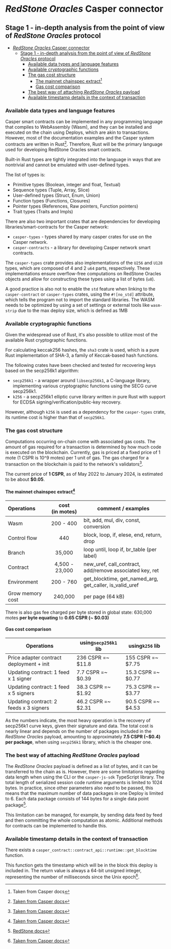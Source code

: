 # *RedStone Oracles* Casper connector

## Stage 1 - in-depth analysis from the point of view of *RedStone Oracles* protocol

<!-- TOC -->
- [*RedStone Oracles* Casper connector](#redstone-oracles-casper-connector)
  - [Stage 1 - in-depth analysis from the point of view of *RedStone Oracles* protocol](#stage-1---in-depth-analysis-from-the-point-of-view-of-redstone-oracles-protocol)
    - [Available data types and language features](#available-data-types-and-language-features)
    - [Available cryptographic functions](#available-cryptographic-functions)
    - [The gas cost structure](#the-gas-cost-structure)
      - [The mainnet chainspec extract[^1]](#the-mainnet-chainspec-extract1)
      - [Gas cost comparison](#gas-cost-comparison)
    - [The best way of attaching *RedStone Oracles* payload](#the-best-way-of-attaching-redstone-oracles-payload)
    - [Available timestamp details in the context of transaction](#available-timestamp-details-in-the-context-of-transaction)
<!-- TOC -->

### Available data types and language features

Casper smart contracts can be implemented in any programming language that compiles to WebAssembly (Wasm),
and they can be installed and executed on the chain using Deploys, which are akin to transactions. However,
most of the documentation examples and the Casper system contracts are written in Rust[^1].
Therefore, Rust will be the primary language used for developing RedStone Oracles smart contracts.

Built-in Rust types are tightly integrated into the language in ways that are nontrivial and cannot be emulated with
user-defined types.

The list of types is:

* Primitive types (Boolean, integer and float, Textual)
* Sequence types (Tuple, Array, Slice)
* User-defined types (Struct, Enum, Union)
* Function types (Functions, Closures)
* Pointer types (References, Raw pointers, Function pointers)
* Trait types (Traits and Impls)

There are also two important crates that are dependencies for developing libraries/smart-contracts for the Casper
network:

* `casper-types` - types shared by many casper crates for use on the Casper network.
* `casper-contracts` - a library for developing Casper network smart contracts.

The `casper-types` crate provides also implementations of the `U256` and `U128` types, which are composed of 4 and
2 `u64` parts, respectively. These implementations ensure overflow-free computations on RedStone Oracles objects and
allow for constructing these types using a list of bytes (`u8`).

A good practice is also not to enable the `std` feature when linking to the `casper-contract` or `casper-types` crates,
using the `#![no_std]` attribute, which tells the program not to import the standard libraries.
The WASM needs to be optimized by using a set of settings or external tools like `wasm-strip` due to the max deploy
size, which is defined as 1MB

### Available cryptographic functions

Given the widespread use of Rust, it's also possible to utilize most of the available Rust cryptographic functions.

For calculating keccak256 hashes, the `sha3` crate is used, which is a pure Rust implementation of SHA-3, a family of
Keccak-based hash functions.

The following crates have been checked and tested for recovering keys based on the secp256k1 algorithm:

* `secp256k1` - a wrapper around `libsecp256k1`, a C-language library, implementing various cryptographic functions
  using the SECG curve secp256k1.
* `k256` - a secp256k1 elliptic curve library written in pure Rust with support for ECDSA
  signing/verification/public-key recovery.

However, although `k256` is used as a dependency for the `casper-types` crate, its runtime cost is higher than that
of `secp256k1`.

### The gas cost structure

Computations occurring on-chain come with associated gas costs.
The amount of gas required for a transaction is determined by how much code is executed on the blockchain.
Currently, gas is priced at a fixed price of 1 mote (1 CSPR is 10^9 motes) per 1 unit of gas.
The gas charged for a transaction on the blockchain is paid to the network's validators[^1].

The current price of **1 CSPR**, as of May 2022 to January 2024, is estimated to be about **$0.05**.

#### The mainnet chainspec extract[^1]


| Operations       | cost<br/>(in motes) | comment / examples                                      |
| :--------------- | :-----------------: | ------------------------------------------------------- |
| Wasm             |      200 - 400      | bit, add, mul, div, const, conversion                   |
| Control flow     |         440         | block, loop, if, elese, end, return, drop               |
| Branch           |       35,000       | loop until, loop if, br_table (per label)               |
| Contract         |   4,500 - 23,000   | new_uref, call_contract, add/remove associated key, ret |
| Environment      |      200 - 760      | get_blocktime, get_named_arg, get_caller, is_valid_uref |
| Grow memory cost |       240,000       | per page (64 kB)                                        |

There is also gas fee charged per byte stored in global state: 630,000 motes **per byte equating** to **0.65 CSPR (~
$0.03)**

#### Gas cost comparison


| Operations                               | using`secp256k1` lib | using`k256` lib    |
| ---------------------------------------- | -------------------- | ------------------ |
| Price adapter contract deployment + init | 236 CSPR =~ $11.8    | 155 CSPR =~ $7.75  |
| Updating contract: 1 feed x 1 signer     | 7.7 CSPR =~ $0.39    | 15.3 CSPR =~ $0.77 |
| Updating contract: 1 feed x 5 signers    | 38.3 CSPR =~ $1.92   | 75.3 CSPR =~ $3.77 |
| Updating contract: 2 feeds x 3 signers   | 46.2 CSPR =~ $2.31   | 90.5 CSPR =~ $4.53 |

As the numbers indicate, the most heavy operation is the recovery of secp256k1 curve keys, given their signature and
data. The total cost is nearly linear and depends on the number of packages included in the *RedStone Oracles* payload,
amounting to approximately **7.5 CSPR (~$0.4) per package**, when using `secp256k1` library, which is the cheaper one.

### The best way of attaching *RedStone Oracles* payload

The *RedStone Oracles* payload is defined as a list of bytes, and it can be transferred to the chain as is.
However, there are some limitations regarding data length when using the CLI or the `casper-js-sdk` TypeScript library.
The total length of serialized session code runtime arguments is limited to 1024 bytes.
In practice, since other parameters also need to be passed, this means that the maximum number of data packages
in one Deploy is limited to 6. Each data package consists of 144 bytes for a single data point package[^2].

This limitation can be managed, for example, by sending data feed by feed and then committing the whole computation as
atomic. Additional methods for contracts can be implemented to handle this.

### Available timestamp details in the context of transaction

There exists a `casper_contract::contract_api::runtime::get_blocktime` function.

This function gets the timestamp which will be in the block this deploy is included in. The return value is always a
64-bit unsigned integer, representing the number of milliseconds since the Unix epoch[^1].

[^1]: [Taken from Casper docs](https://docs.casper.network/)

[^2]: [RedStone docs](https://docs.redstone.finance/img/payload.png)
